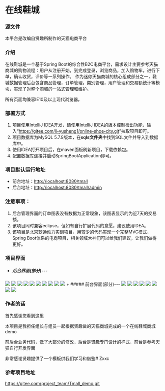 # 在线鞋城
### 源文件
本平台是改编自贤趣所制作的天猫电商平台
### 介绍
在线鞋城是一个基于Spring Boot的综合性B2C电商平台，需求设计主要参考天猫商城的购物流程：用户从注册开始，到完成登录，浏览商品，加入购物车，进行下单，确认收货，评价等一系列操作。
作为迷你天猫商城的核心组成部分之一，鞋城数据管理后台包含商品管理，订单管理，类别管理，用户管理和交易额统计等模块，实现了对整个商城的一站式管理和维护。

所有页面均兼容IE10及以上现代浏览器。

### 部署方式
1. 项目使用IntelliJ IDEA开发，请使用IntelliJ IDEA的版本控制检出功能，输入“<https://gitee.com/li-yusheng1/online-shoe-city.git>”拉取项目即可。
2. 项目数据库为MySQL 5.7.9版本，在**sqls文件夹**中找到SQL文件并导入到数据库中。
3. 使用IDEA打开项目后，在maven面板刷新项目，下载依赖包。
4. 配置数据库连接并启动SpringBootApplication即可。

### 项目默认运行地址
+ 前台地址：<http://localhost:8080/tmall>
+ 后台地址：<http://localhost:8080/tmall/admin>

### 注意事项：
1. 后台管理界面的订单图表没有数据为正常现象，该图表显示的为近7天的交易额。
2. 该项目同时兼容eclipse，但如有自行扩展代码的意愿，建议使用IDEA。
3. 该项目是北京软通动力实训项目，用较少的代码实现一个完整MVC模式，Spring Boot体系的电商项目，相关领域大神们可以给我们建议，让我们做得更好。

### 项目界面
+ ##### 后台界面(部分)---
<img src="screenshot/admin/主页.jpg">
<img src="screenshot/admin/所有产品.jpg">
<img src="screenshot/admin/产品详情.jpg">
<img src="screenshot/admin/产品分类.jpg">
<img src="screenshot/admin/分类详情.jpg">
<img src="screenshot/admin/用户管理.jpg">
<img src="screenshot/admin/用户详情.jpg">
<img src="screenshot/admin/订单列表.jpg">
<img src="screenshot/admin/订单详情.jpg">
<img src="screenshot/admin/我的账户.jpg">
+ ##### 前台界面(部分)---
<img src="screenshot/fore/登陆页面.jpg">
<img src="screenshot/fore/首页.jpg">
<img src="screenshot/fore/产品详情.jpg">
<img src="screenshot/fore/下单页面.jpg">
<img src="screenshot/fore/订单页面.jpg">
<img src="screenshot/fore/确认收货.jpg">
<img src="screenshot/fore/产品列表.jpg">
<img src="screenshot/fore/购物车.jpg">

### 作者的话

首先感谢您看到这里

本项目是我担任组长与组员一起根据贤趣做的天猫商城完成的一个在线鞋城商城demo

前后台业务代码，做了大部分的修改，后台是贤趣专门设计的样式，前台是参考天猫自行开发界面

非常感谢贤趣提供了一个模板供我们学习和借鉴# Zxxc


### 参考项目地址
https://gitee.com/project_team/Tmall_demo.git